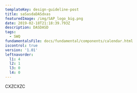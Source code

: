 ```yaml
---
templateKey: design-guideline-post
title: saSasdaDASdxas
featuredImage: /img/SAP_logo_big.png
date: 2019-02-18T21:18:39.793Z
description: DASDASD
tags:
  - SWQ
fundamentalsFile: docs/fundamental/components/calendar.html
iscontrol: true
version: '1.01'
leftnavorder:
  l1: 4
  l2: 1
  l3: 0
  l4: 0
---
```

CXZCXZC
